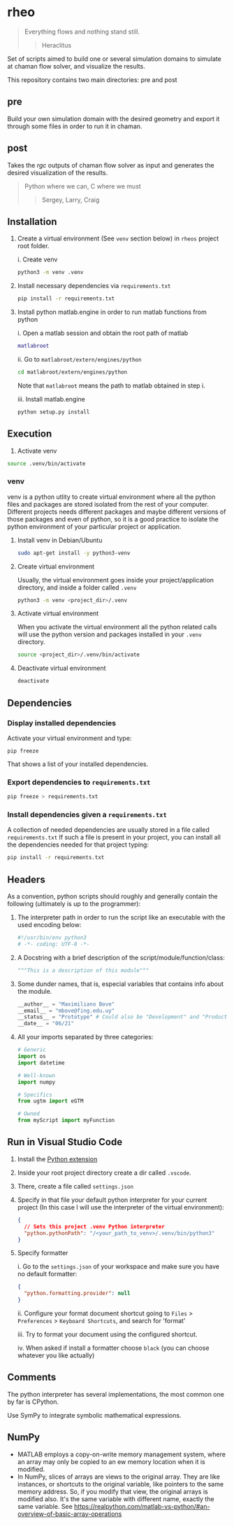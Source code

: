 # rheo

> Everything flows and nothing stand still.
>
> > Heraclitus

Set of scripts aimed to build one or several simulation domains to simulate at chaman flow solver, and visualize the results.

This repository contains two main directories: pre and post

## pre

Build your own simulation domain with the desired geometry and export it through some files in order to run it in chaman.

## post

Takes the _rgc_ outputs of chaman flow solver as input and generates the desired visualization of the results.

> Python where we can, C where we must
>
> > Sergey, Larry, Craig

## Installation

1. Create a virtual environment (See `venv` section below) in `rheos` project root folder.

   i. Create venv

   ```bash
   python3 -m venv .venv
   ```

2. Install necessary dependencies via `requirements.txt`

   ```bash
   pip install -r requirements.txt
   ```

3. Install python matlab.engine in order to run matlab functions from python

   i. Open a matlab session and obtain the root path of matlab

   ```matlab
   matlabroot
   ```

   ii. Go to `matlabroot/extern/engines/python`

   ```bash
   cd matlabroot/extern/engines/python
   ```

   Note that `matlabroot` means the path to matlab obtained in step i.

   iii. Install matlab.engine

   ```bash
   python setup.py install
   ```

## Execution

1.  Activate venv

```bash
source .venv/bin/activate
```

### venv

venv is a python utlity to create virtual environment where all the python files and packages are stored isolated from the rest of your computer.
Different projects needs different packages and maybe different versions of those packages and even of python, so it is a good practice to isolate the python environment of your particular project or application.

1. Install venv in Debian/Ubuntu

   ```bash
   sudo apt-get install -y python3-venv
   ```

2. Create virtual environment

   Usually, the virtual environment goes inside your project/application directory, and inside a folder called `.venv`

   ```bash
   python3 -m venv <project_dir>/.venv
   ```

3. Activate virtual environment

   When you activate the virtual environment all the python related calls will use the python version and packages installed in your `.venv` directory.

   ```bash
   source <project_dir>/.venv/bin/activate
   ```

4. Deactivate virtual environment

   ```bash
   deactivate
   ```

## Dependencies

### Display installed dependencies

Activate your virtual environment and type:

```
pip freeze
```

That shows a list of your installed dependencies.

### Export dependencies to `requirements.txt`

```bash
pip freeze > requirements.txt
```

### Install dependencies given a `requirements.txt`

A collection of needed dependencies are usually stored in a file called `requirements.txt`
If such a file is present in your project, you can install all the dependencies needed for that project typing:

```bash
pip install -r requirements.txt
```

## Headers

As a convention, python scripts should roughly and generally contain the following (ultimately is up to the programmer):

1. The interpreter path in order to run the script like an executable with the used encoding below:

   ```python
   #!/usr/bin/env python3
   # -*- coding: UTF-8 -*-
   ```

2. A Docstring with a brief description of the script/module/function/class:

   ```python
   """This is a description of this module"""
   ```

3. Some dunder names, that is, especial variables that contains info about the module.

   ```python
   __author__ = "Maximiliano Bove"
   __email__ = "mbove@fing.edu.uy"
   __status__ = "Prototype" # Could also be "Development" and "Production"
   __date__ = "06/21"
   ```

4. All your imports separated by three categories:

   ```python
   # Generic
   import os
   import datetime

   # Well-known
   import numpy

   # Specifics
   from ugtm import eGTM

   # Owned
   from myScript import myFunction

   ```

## Run in Visual Studio Code

1.  Install the [Python extension](https://marketplace.visualstudio.com/items?itemName=ms-python.python)

2.  Inside your root project directory create a dir called `.vscode`.
3.  There, create a file called `settings.json`

4.  Specify in that file your default python interpreter for your current project (In this case I will use the interpreter of the virtual environment):

    ```json
    {
      // Sets this project .venv Python interpreter
      "python.pythonPath": "/<your_path_to_venv>/.venv/bin/python3"
    }
    ```

5.  Specify formatter

    i. Go to the `settings.json` of your workspace and make sure you have no default formatter:

    ```json
    {
      "python.formatting.provider": null
    }
    ```

    ii. Configure your format document shortcut going to `Files` > `Preferences` > `Keyboard Shortcuts`, and search for 'format'

    iii. Try to format your document using the configured shortcut.

    iv. When asked if install a formatter choose `black` (you can choose whatever you like actually)

## Comments

The python interpreter has several implementations, the most common one by far is CPython.

Use SymPy to integrate symbolic mathematical expressions.

## NumPy

- MATLAB employs a copy-on-write memory management system, where an array may only be copied to an ew memory location when it is modified.
- In NumPy, slices of arrays are views to the original array. They are like instances, or shortcuts to the original variable, like pointers to the same memory address. So, if you modify that view, the original arrays is modified also. It's the same variable with different name, exactly the same variable.
  See https://realpython.com/matlab-vs-python/#an-overview-of-basic-array-operations
